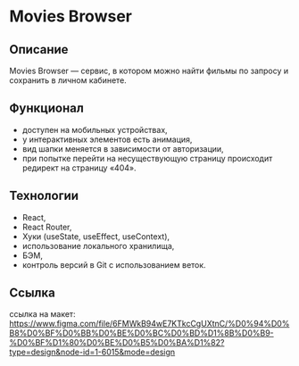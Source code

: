 # Movies Browser

## Описание

Movies Browser — cервис, в котором можно найти фильмы по запросу и сохранить в личном кабинете.

## Функционал

- доступен на мобильных устройствах,
- у интерактивных элементов есть анимация,
- вид шапки меняется в зависимости от авторизации,
- при попытке перейти на несуществующую страницу происходит редирект на страницу «404».

## Технологии

- React,
- React Router,
- Хуки (useState, useEffect, useContext),
- использование локального хранилища,
- БЭМ,
- контроль версий в Git с использованием веток.


## Ссылка

ссылка на макет: https://www.figma.com/file/6FMWkB94wE7KTkcCgUXtnC/%D0%94%D0%B8%D0%BF%D0%BB%D0%BE%D0%BC%D0%BD%D1%8B%D0%B9-%D0%BF%D1%80%D0%BE%D0%B5%D0%BA%D1%82?type=design&node-id=1-6015&mode=design

